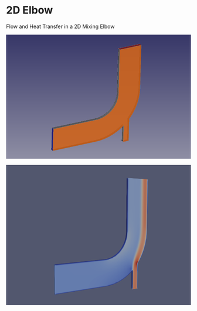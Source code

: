 # 2D Elbow

Flow and Heat Transfer in a 2D Mixing Elbow

![screenshot](geom.png)

![screenshot](result.png)